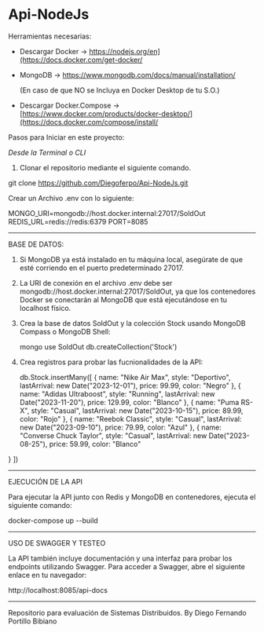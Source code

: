# Api-NodeJs

Herramientas necesarias: 
- Descargar Docker -> https://nodejs.org/en](https://docs.docker.com/get-docker/
- MongoDB -> https://www.mongodb.com/docs/manual/installation/
  
  (En caso de que NO se Incluya en Docker Desktop de tu S.O.)
- Descargar Docker.Compose -> [https://www.docker.com/products/docker-desktop/](https://docs.docker.com/compose/install/

Pasos para Iniciar en este proyecto: 

*Desde la Terminal o CLI*
1) Clonar el repositorio mediante el siguiente comando.
   
 git clone https://github.com/Diegoferpo/Api-NodeJs.git

Crear un Archivo .env con lo siguiente:

MONGO_URI=mongodb://host.docker.internal:27017/SoldOut
REDIS_URL=redis://redis:6379
PORT=8085

__________________________________________________________________________
BASE DE DATOS:

1. Si MongoDB ya está instalado en tu máquina local, asegúrate de que esté corriendo en el puerto predeterminado 27017. 

2. La URI de conexión en el archivo .env debe ser mongodb://host.docker.internal:27017/SoldOut, ya que los contenedores Docker se conectarán al MongoDB que está ejecutándose en tu localhost físico.

3. Crea la base de datos SoldOut y la colección Stock usando MongoDB Compass o MongoDB Shell:

   mongo
   use SoldOut
   db.createCollection('Stock')

4. Crea registros para probar las fucnionalidades de la API:

   db.Stock.insertMany([
  {
    name: "Nike Air Max",
    style: "Deportivo",
    lastArrival: new Date("2023-12-01"),
    price: 99.99,
    color: "Negro"
  },
  {
    name: "Adidas Ultraboost",
    style: "Running",
    lastArrival: new Date("2023-11-20"),
    price: 129.99,
    color: "Blanco"
  },
  {
    name: "Puma RS-X",
    style: "Casual",
    lastArrival: new Date("2023-10-15"),
    price: 89.99,
    color: "Rojo"
  },
  {
    name: "Reebok Classic",
    style: "Casual",
    lastArrival: new Date("2023-09-10"),
    price: 79.99,
    color: "Azul"
  },
  {
    name: "Converse Chuck Taylor",
    style: "Casual",
    lastArrival: new Date("2023-08-25"),
    price: 59.99,
    color: "Blanco"

  }
])

__________________________________________________________________________
EJECUCIÓN DE LA API

Para ejecutar la API junto con Redis y MongoDB en contenedores, ejecuta el siguiente comando:

   docker-compose up --build

__________________________________________________________________________
USO DE SWAGGER Y TESTEO

La API también incluye documentación y una interfaz para probar los endpoints utilizando Swagger. Para acceder a Swagger, abre el siguiente enlace en tu navegador:

   http://localhost:8085/api-docs

__________________________________________________________________________
Repositorio para evaluación de Sistemas Distribuidos.
By Diego Fernando Portillo Bibiano
